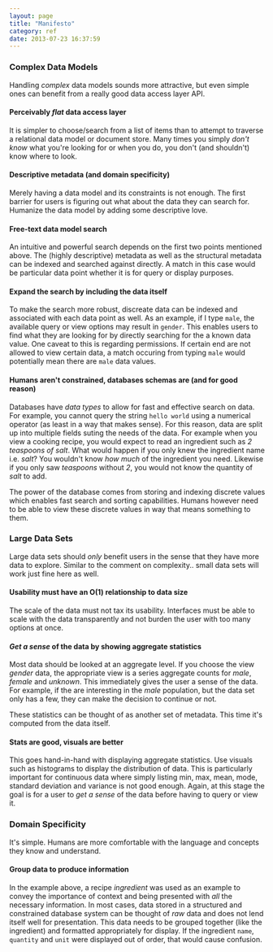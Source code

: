 ```yaml
---
layout: page
title: "Manifesto"
category: ref
date: 2013-07-23 16:37:59
---
```


### Complex Data Models
            
Handling _complex_ data models sounds more attractive, but even simple ones can benefit from a really good data access layer API.

#### Perceivably _flat_ data access layer

It is simpler to choose/search from a list of items than to attempt to traverse a relational data model or document store. Many times you simply _don't know_ what you're looking for or when you do, you don't (and shouldn't) know where to look.

#### Descriptive metadata (and domain specificity)

Merely having a data model and its constraints is not enough. The first barrier for users is figuring out what about the data they can search for. Humanize the data model by adding some descriptive love.

#### Free-text data model search

An intuitive and powerful search depends on the first two points mentioned above. The (highly descriptive) metadata as well as the structural metadata can be indexed and searched against directly. A match in this case would be particular data point whether it is for query or display purposes.

#### Expand the search by including the data itself

To make the search more robust, discreate data can be indexed and associated with each data point as well. As an example, if I type `male`, the available query or view options may result in `gender`. This enables users to find what they are looking for by directly searching for the a known data value. One caveat to this is regarding permissions. If certain end are not allowed to view certain data, a match occuring from typing `male` would potentially mean there are `male` data values.

#### Humans aren't constrained, databases schemas are (and for good reason)

Databases have _data types_ to allow for fast and effective search on data. For example, you cannot query the string `hello world` using a numerical operator (as least in a way that makes sense). For this reason, data are split up into multiple fields suting the needs of the data. For example when you view a cooking recipe, you would expect to read an ingredient such as _2 teaspoons of salt_. What would happen if you only knew the ingredient name i.e. _salt_? You wouldn't know _how much_ of the ingredient you need. Likewise if you only saw _teaspoons_ without _2_, you would not know the quantity of _salt_ to add.

The power of the database comes from storing and indexing discrete values which enables fast search and sorting capabilities. Humans however need to be able to view these discrete values in way that means something to them.

### Large Data Sets

Large data sets should _only_ benefit users in the sense that they have more data to explore.  Similar to the comment on complexity.. small data sets will work just fine here as well.

#### Usability must have an O(1) relationship to data size

The scale of the data must not tax its usability. Interfaces must be able to scale with the data transparently and not burden the user with too many options at once.

#### _Get a sense_ of the data by showing aggregate statistics

Most data should be looked at an aggregate level. If you choose the view _gender_ data, the appropriate view is a series aggregate counts for _male_, _female_ and _unknown_. This immediately gives the user a sense of the data. For example, if the are interesting in the _male_ population, but the data set only has a few, they can make the decision to continue or not.

These statistics can be thought of as another set of metadata. This time it's computed from the data itself.
            
#### Stats are good, visuals are better
            
This goes hand-in-hand with displaying aggregate statistics. Use visuals such as histograms to display the distribution of data. This is particularly important for continuous data where simply listing min, max, mean, mode, standard deviation and variance is not good enough. Again, at this stage the goal is for a user to _get a sense_ of the data before having to query or view it.

### Domain Specificity

It's simple. Humans are more comfortable with the language and concepts they know and understand.

#### Group data to produce information

In the example above, a recipe _ingredient_ was used as an example to convey the importance of context and being presented with _all_ the necessary information. In most cases, data stored in a structured and constrained database system can be thought of _raw_ data and does not lend itself well for presentation. This data needs to be grouped together (like the ingredient) and formatted appropriately for display. If the ingredient `name`, `quantity` and `unit` were displayed out of order, that would cause confusion.
